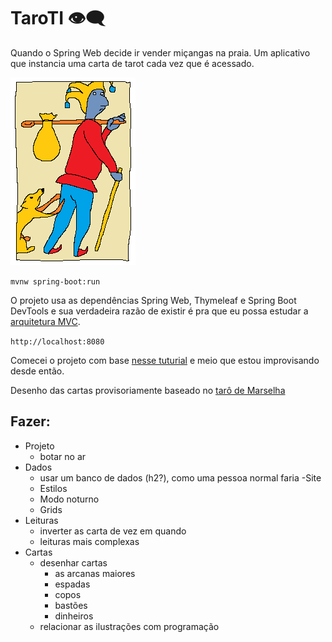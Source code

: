# TaroTI 👁‍🗨

Quando o Spring Web decide ir vender miçangas na praia. Um aplicativo que instancia uma carta de tarot cada vez que é acessado.

![tolo](/src/main/resources/static/img/tolo.png)

`mvnw spring-boot:run`

O projeto usa as dependências Spring Web, Thymeleaf e Spring Boot DevTools e sua verdadeira razão de existir é pra que eu possa estudar a [arquitetura MVC](https://pt.wikipedia.org/wiki/MVC).

`http://localhost:8080`

Comecei o projeto com base [nesse tuturial](https://spring.io/guides/gs/serving-web-content) e meio que estou improvisando desde então.

Desenho das cartas provisoriamente baseado no [tarô de Marselha](https://en.wikipedia.org/wiki/Tarot_of_Marseilles)

## Fazer:
- Projeto
    - botar no ar
- Dados
    - usar um banco de dados (h2?), como uma pessoa normal faria
-Site
    - Estilos
    - Modo noturno
    - Grids
- Leituras
    - inverter as carta de vez em quando
    - leituras mais complexas
- Cartas
    - desenhar cartas
        - as arcanas maiores
        - espadas
        - copos
        - bastões
        - dinheiros
    - relacionar as ilustrações com programação
